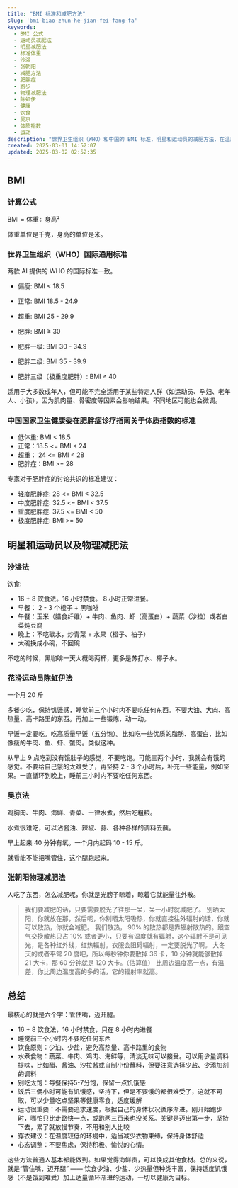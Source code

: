 ```yaml
---
title: "BMI 标准和减肥方法"
slug: 'bmi-biao-zhun-he-jian-fei-fang-fa'
keywords:
  - BMI 公式
  - 运动员减肥法
  - 明星减肥法
  - 标准体重
  - 沙溢
  - 张朝阳
  - 减肥方法
  - 肥胖症
  - 跑步
  - 物理减肥法
  - 陈虹伊
  - 健康
  - 饮食
  - 吴京
  - 体质指数
  - 运动
description: "世界卫生组织（WHO）和中国的 BMI 标准，明星和运动员的减肥方法，在温度低的地方减少衣服束缚的物理减肥法，适用于普通人的实用减肥方法总结。"
created: 2025-03-01 14:52:07
updated: 2025-03-02 02:52:35
---
```


## BMI

### 计算公式

BMI = 体重÷ 身高²

体重单位是千克，身高的单位是米。

### 世界卫生组织（WHO）国际通用标准

两款 AI 提供的 WHO 的国际标准一致。

- 偏瘦: BMI < 18.5
- 正常: BMI 18.5 - 24.9
- 超重: BMI 25 - 29.9
- 肥胖: BMI ≥ 30

- 肥胖一级: BMI 30 - 34.9
- 肥胖二级: BMI 35 - 39.9
- 肥胖三级（极重度肥胖）: BMI ≥ 40

适用于大多数成年人，但可能不完全适用于某些特定人群（如运动员、孕妇、老年人、小孩），因为肌肉量、骨密度等因素会影响结果。不同地区可能也会微调。

### 中国国家卫生健康委在肥胖症诊疗指南关于体质指数的标准

- 低体重: BMI < 18.5
- 正常：18.5 <= BMI < 24
- 超重： 24 <= BMI < 28
- 肥胖症：BMI >= 28

专家对于肥胖症的讨论共识的标准建议：

- 轻度肥胖症: 28 <= BMI < 32.5
- 中度肥胖症: 32.5 <= BMI < 37.5
- 重度肥胖症: 37.5 <= BMI < 50
- 极度肥胖症: BMI >= 50

## 明星和运动员以及物理减肥法

### 沙溢法

饮食:

- 16 + 8 饮食法。16 小时禁食。 8 小时正常进餐。
- 早餐： 2 - 3 个橙子 + 黑咖啡
- 午餐：玉米（膳食纤维）+ 牛肉、鱼肉、虾（高蛋白）+ 蔬菜（沙拉）或者白菜炖豆腐
- 晚上：不吃碳水，炒青菜 + 水果（橙子、柚子）
- 大碗换成小碗，不回碗

不吃的时候，黑咖啡一天大概喝两杯，更多是苏打水、椰子水。

### 花滑运动员陈虹伊法

一个月 20 斤

多餐少吃，保持饥饿感，睡觉前三个小时内不要吃任何东西。不要大油、大肉、高热量、高卡路里的东西。再加上一些锻炼，动一动。

早饭一定要吃。吃高质量早饭（五分饱）。比如吃一些优质的脂肪、高蛋白，比如像瘦的牛肉、鱼、虾、蟹肉。类似这种。

从早上  9 点吃到没有饿肚子的感觉，不要吃饱。可能三两个小时，我就会有饿的感觉。不要给自己饿的太难受了，再坚持 2 - 3 个小时后，补充一些能量，例如坚果。一直循环到晚上，睡前三小时内不要吃任何东西。

### 吴京法

鸡胸肉、牛肉、海鲜、青菜、一律水煮，然后吃粗粮。

水煮很难吃，可以沾酱油、辣椒、蒜、各种各样的调料去蘸。

早上起来 40 分钟有氧。一个月内起码 10 - 15 斤。

就看能不能把嘴管住，这个腿跑起来。

### 张朝阳物理减肥法

人吃了东西，怎么减肥呢，你就是光膀子晾着，晾着它就能量往外散。

> 我们要减肥的话，只要需要脱光了往那一呆，呆一小时就减肥了。
> 别晒太阳，你就放在那，然后呢，你别晒太阳吸热，你就直接往外辐射的话，你就可以散热，你就会减肥。
> 我们散热， 90% 的散热都是靠辐射散热的。跟空气交换散热只占 10% 或者更小，只要有温度就有辐射，这个辐射不是可见光，是各种红外线，红热辐射。衣服会阻碍辐射，一定要脱光了啊。
> 大冬天的或者平常 20 度吧，所以每秒钟你要散掉 36 卡，10 分钟就能够散掉 21 大卡，那 60 分钟就是 120 大卡。（估算值）
> 比周边温度高一点，有温差，你比周边温度高的多的话，它的辐射率就高。

## 总结

最核心的就是六个字：管住嘴，迈开腿。

- 16 + 8 饮食法，16 小时禁食，只在 8 小时内进餐
- 睡觉前三个小时内不要吃任何东西
- 饮食原则：少油、少盐，避免高热量、高卡路里的食物
- 水煮食物：蔬菜、牛肉、鸡肉、海鲜等，清淡无味可以接受。可以用少量调料提味，比如醋、酱油、沙拉酱或自制小份蘸料，但要注意选择少盐、少添加剂的调料
- 别吃太饱：每餐保持5-7分饱，保留一点饥饿感
- 饭后三俩小时可能有饥饿感，坚持下，但是不要饿的都很难受了，这就不可取，可以少量吃点坚果等健康零食，适度缓解
- 运动很重要：不需要追求速度，根据自己的身体状况循序渐进。刚开始跑步时，哪怕只比走路快一点，或跑两三百米也没关系。关键是迈出第一步，坚持下去，累了就放慢节奏，不用和别人比较
- 穿衣建议：在温度较低的环境中，适当减少衣物束缚，保持身体舒适
- 心态调整：不要焦虑，保持积极、愉悦的心情。

这些方法普通人基本都能做到。如果觉得海鲜贵，可以换成其他食材。总的来说，就是“管住嘴，迈开腿” —— 饮食少油、少盐、少热量但种类丰富，保持适度饥饿感（不是饿到难受）加上适量循环渐进的运动，一切以健康为目标。
